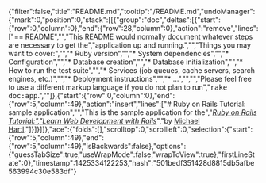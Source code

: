 {"filter":false,"title":"README.md","tooltip":"/README.md","undoManager":{"mark":0,"position":0,"stack":[[{"group":"doc","deltas":[{"start":{"row":0,"column":0},"end":{"row":28,"column":0},"action":"remove","lines":["== README","","This README would normally document whatever steps are necessary to get the","application up and running.","","Things you may want to cover:","","* Ruby version","","* System dependencies","","* Configuration","","* Database creation","","* Database initialization","","* How to run the test suite","","* Services (job queues, cache servers, search engines, etc.)","","* Deployment instructions","","* ...","","","Please feel free to use a different markup language if you do not plan to run","<tt>rake doc:app</tt>.",""]},{"start":{"row":0,"column":0},"end":{"row":5,"column":49},"action":"insert","lines":["# Ruby on Rails Tutorial: sample application","","This is the sample application for the","[*Ruby on Rails Tutorial:","Learn Web Development with Rails*](http://www.railstutorial.org/)","by [Michael Hartl](http://www.michaelhartl.com/)."]}]}]]},"ace":{"folds":[],"scrolltop":0,"scrollleft":0,"selection":{"start":{"row":5,"column":49},"end":{"row":5,"column":49},"isBackwards":false},"options":{"guessTabSize":true,"useWrapMode":false,"wrapToView":true},"firstLineState":0},"timestamp":1425334122253,"hash":"501bedf351428d8815db5afbe563994c30e583df"}
